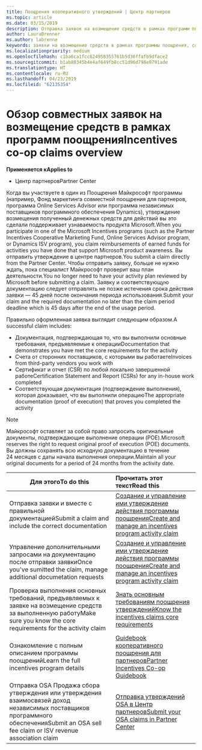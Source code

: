 ```yaml
---
title: Поощрения кооперативного утверждений | Центр партнеров
ms.topic: article
ms.date: 03/15/2019
description: Отправка заявок на возмещение средств в рамках программ поощрения без первоначальной проверки вашего плана деятельности.
author: LauraBrenner
ms.author: labrenne
keywords: заявки на возмещение средств в рамках программы поощрения, совместные заявки, совместные фонды
ms.localizationpriority: medium
ms.openlocfilehash: c1ba6ca1fcc624958355761b5d36ffafb9dface2
ms.sourcegitcommit: b1ab80345b4e4af649fb8cc51d96d798e0791ade
ms.translationtype: HT
ms.contentlocale: ru-RU
ms.lasthandoff: 04/23/2019
ms.locfileid: "62135354"
---
```

# <a name="incentives-co-op-claims-overview"></a><span data-ttu-id="9a096-104">Обзор совместных заявок на возмещение средств в рамках программ поощрения</span><span class="sxs-lookup"><span data-stu-id="9a096-104">Incentives co-op claims overview</span></span>

<span data-ttu-id="9a096-105">**Применяется к**</span><span class="sxs-lookup"><span data-stu-id="9a096-105">**Applies to**</span></span>

- <span data-ttu-id="9a096-106">Центр партнеров</span><span class="sxs-lookup"><span data-stu-id="9a096-106">Partner Center</span></span>

<span data-ttu-id="9a096-107">Когда вы участвуете в один из Поощрения Майкрософт программы (например, Фонд маркетинга совместной поощрения для партнеров, программа Online Services Advisor или программа независимых поставщиков программного обеспечения Dynamics), утверждение возмещения полученный денежных средств для действий вы это сделали поддерживает узнаваемость продукта Microsoft.</span><span class="sxs-lookup"><span data-stu-id="9a096-107">When you participate in one of the Microsoft Incentives programs (such as the Partner Incentives Cooperative Marketing Fund, Online Services Advisor program, or Dynamics ISV program), you claim reimbursements of earned funds for activities you have done that support Microsoft product awareness.</span></span> <span data-ttu-id="9a096-108">Вы отправить утверждение в центре партнеров.</span><span class="sxs-lookup"><span data-stu-id="9a096-108">You submit a claim directly from the Partner Center.</span></span> <span data-ttu-id="9a096-109">Чтобы отправить заявку, больше не нужно ждать, пока специалист Майкрософт проверит ваш план деятельности.</span><span class="sxs-lookup"><span data-stu-id="9a096-109">You no longer need to have your activity plan reviewed by Microsoft before submitting a claim.</span></span> <span data-ttu-id="9a096-110">Заявку и соответствующую документацию следует отправлять не позже истечения срока действия заявки — 45 дней после окончания периода использования.</span><span class="sxs-lookup"><span data-stu-id="9a096-110">Submit your claim and the required documentation no later than the claim period deadline which is 45 days after the end of the usage period.</span></span> 

<span data-ttu-id="9a096-111">Правильно оформленная заявка выглядит следующим образом.</span><span class="sxs-lookup"><span data-stu-id="9a096-111">A successful claim includes:</span></span>

- <span data-ttu-id="9a096-112">Документация, подтверждающая то, что вы выполнили основные требования, предъявляемые к операции</span><span class="sxs-lookup"><span data-stu-id="9a096-112">Documentation that demonstrates you have met the core requirements for the activity</span></span>
- <span data-ttu-id="9a096-113">Счета от сторонних поставщиков, с которыми вы работаете</span><span class="sxs-lookup"><span data-stu-id="9a096-113">Invoices from third-party vendors you work with</span></span>
- <span data-ttu-id="9a096-114">Сертификат и отчет (CSR) по любой локально завершенной работе</span><span class="sxs-lookup"><span data-stu-id="9a096-114">Certification Statement and Report (CSRs) for any in-house work completed</span></span>
- <span data-ttu-id="9a096-115">Соответствующая документация (подтверждение выполнения), которая доказывает, что вы выполнили операцию</span><span class="sxs-lookup"><span data-stu-id="9a096-115">The appropriate documentation (proof of execution) that proves you completed the activity</span></span> 

>[!NOTE]
><span data-ttu-id="9a096-116">Майкрософт оставляет за собой право запросить оригинальные документы, подтверждающие выполнение операции (POE).</span><span class="sxs-lookup"><span data-stu-id="9a096-116">Microsoft reserves the right to request original proof of execution (POE) documents.</span></span> <span data-ttu-id="9a096-117">Вы должны сохранять всю исходную документацию в течение 24 месяцев с даты начала выполнения операции.</span><span class="sxs-lookup"><span data-stu-id="9a096-117">Maintain all your original documents for a period of 24 months from the activity date.</span></span> 

|<span data-ttu-id="9a096-118">**Для этого**</span><span class="sxs-lookup"><span data-stu-id="9a096-118">**To do this**</span></span>   |<span data-ttu-id="9a096-119">**Прочитать этот текст**</span><span class="sxs-lookup"><span data-stu-id="9a096-119">**Read this**</span></span>   |
|-----------------|:--------------------------------------|
|<span data-ttu-id="9a096-120">Отправка заявки и вместе с правильной документацией</span><span class="sxs-lookup"><span data-stu-id="9a096-120">Submit a claim and include the correct documentation</span></span>|[<span data-ttu-id="9a096-121">Создание и управление ими утверждение действия программы поощрения</span><span class="sxs-lookup"><span data-stu-id="9a096-121">Create and manage an incentives program activity claim</span></span>](create-incentives-claims.md)|
|<span data-ttu-id="9a096-122">Управление дополнительными запросами на документацию после отправки заявки</span><span class="sxs-lookup"><span data-stu-id="9a096-122">Once you've sumitted the claim, manage additional documetation requests</span></span>|[<span data-ttu-id="9a096-123">Создание и управление ими утверждение действия программы поощрения</span><span class="sxs-lookup"><span data-stu-id="9a096-123">Create and manage an incentives program activity claim</span></span>](create-incentives-claims.md)  |
|<span data-ttu-id="9a096-124">Проверка выполнения основных требований, предъявляемых к заявке на возмещение средств за выполненную работу</span><span class="sxs-lookup"><span data-stu-id="9a096-124">Make sure you know the core requirements for the activity claim</span></span>|[<span data-ttu-id="9a096-125">Знать основным требованиям поощрения утверждений</span><span class="sxs-lookup"><span data-stu-id="9a096-125">Know the incentives claims core requirements</span></span>](core-requirements.md)   |
|<span data-ttu-id="9a096-126">Ознакомление с полным описанием программы поощрений</span><span class="sxs-lookup"><span data-stu-id="9a096-126">Learn the full incentives program details</span></span>|[<span data-ttu-id="9a096-127">Guidebook кооперативного поощрения для партнеров</span><span class="sxs-lookup"><span data-stu-id="9a096-127">Partner Incentives Co-op Guidebook</span></span>](https://assets.microsoft.com/coop-guidebook.pdf)
|<span data-ttu-id="9a096-128">Отправка OSA Продажа сбора утверждения или утверждения взаимосвязей доход независимых поставщиков программного обеспечения</span><span class="sxs-lookup"><span data-stu-id="9a096-128">Submit an OSA sell fee claim or ISV revenue association claim</span></span> |[<span data-ttu-id="9a096-129">Отправка утверждений OSA в Центр партнеров</span><span class="sxs-lookup"><span data-stu-id="9a096-129">Submit your OSA claims in Partner Center</span></span>](submit-osa-claim.md)|
                                                                                 
                                   